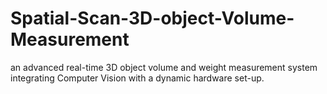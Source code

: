 # Spatial-Scan-3D-object-Volume-Measurement
an advanced real-time 3D object volume and weight measurement system integrating Computer Vision with a dynamic hardware set-up.
